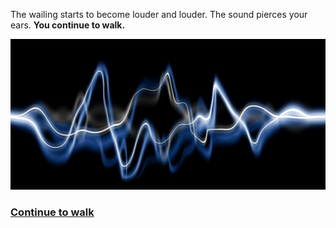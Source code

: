 The wailing starts to become louder and louder. The sound pierces your ears. **You continue to walk.**

![sound](../images/dark/sound.jpg)

### [Continue to walk](noise-at-its-highest.md)
